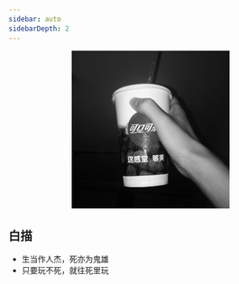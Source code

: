 ```yaml
---
sidebar: auto
sidebarDepth: 2
---
```

<p align="center">
  <img width="280" src="../../../redbud/pre.gif" alt="me">
</p>

## 白描
- 生当作人杰，死亦为鬼雄
- 只要玩不死，就往死里玩
